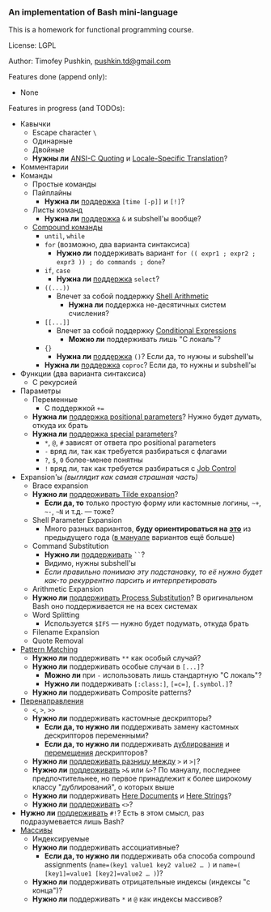 ### An implementation of Bash mini-language

This is a homework for functional programming course.

License: LGPL

Author: Timofey Pushkin, pushkin.td@gmail.com

Features done (append only):

- None

Features in progress (and TODOs):

- Кавычки
    - Escape character `\ `
    - Одинарные
    - Двойные
    - **Нужны ли** [ANSI-C Quoting](https://www.gnu.org/software/bash/manual/bash.html#ANSI_002dC-Quoting) и [Locale-Specific Translation](https://www.gnu.org/software/bash/manual/bash.html#Locale-Translation)?
- Комментарии
- Команды
    - Простые команды
    - Пайплайны
        - **Нужна ли** [поддержка](https://www.gnu.org/software/bash/manual/bash.html#Pipelines) `[time [-p]]` и `[!]`?
    - Листы команд
        - **Нужна ли** [поддержка](https://www.gnu.org/software/bash/manual/bash.html#Lists) `&` и subshell'ы вообще?
    - [Compound команды](https://www.gnu.org/software/bash/manual/bash.html#Compound-Commands)
        - `until`, `while`
        - `for` (возможно, два варианта синтаксиса)
            - **Нужно ли** поддерживать вариант `for (( expr1 ; expr2 ; expr3 )) ; do commands ; done`?
        - `if`, `case`
            - **Нужна ли** [поддержка](https://www.gnu.org/software/bash/manual/bash.html#index-select) `select`?
        - `((...))`
            - Влечет за собой поддержку [Shell Arithmetic](https://www.gnu.org/software/bash/manual/bash.html#Shell-Arithmetic)
                - **Нужна ли** поддержка не-десятичных систем счисления?
        - `[[...]]`
            - Влечет за собой поддержку [Conditional Expressions](https://www.gnu.org/software/bash/manual/bash.html#Bash-Conditional-Expressions)
                - **Можно ли** поддерживать лишь "C локаль"?
        - `{}`
            - **Нужна ли** [поддержка](https://www.gnu.org/software/bash/manual/bash.html#Command-Grouping) `()`? Если да, то нужны и subshell'ы
        - **Нужна ли** [поддержка](https://www.gnu.org/software/bash/manual/bash.html#Coprocesses) `coproc`? Если да, то нужны и subshell'ы
- Функции (два варианта синтаксиса)
    - С рекурсией
- Параметры
    - Переменные
        - С поддержкой `+=`
    - **Нужна ли** [поддержка positional parameters](https://www.gnu.org/software/bash/manual/bash.html#Positional-Parameters)? Нужно будет думать, откуда их брать
    - **Нужна ли** [поддержка special parameters](https://www.gnu.org/software/bash/manual/bash.html#Special-Parameters)?
        - `*`, `@`, `#` зависят от ответа про positional parameters
        - `-` вряд ли, так как требуется разбираться с флагами
        - `?`, `$`, `0` более-менее понятны
        - `!` вряд ли, так как требуется разбираться с [Job Control](https://www.gnu.org/software/bash/manual/bash.html#Job-Control)
- Expansion'ы *(выглядит как самая страшная часть)*
    - Brace expansion
    - **Нужно ли** [поддерживать Tilde expansion](https://www.gnu.org/software/bash/manual/bash.html#Tilde-Expansion)?
        - **Если да, то** только простую форму или кастомные логины, `~+`, `~-`, `~N` и т.д. — тоже?
    - Shell Parameter Expansion
        - Много разных вариантов, **буду ориентироваться на [это](https://www.thegeekstuff.com/2010/07/bash-string-manipulation/)** из предыдущего года ([в мануале](https://www.gnu.org/software/bash/manual/bash.html#Shell-Parameter-Expansion) вариантов ещё больше)
    - Command Substitution
        - **Нужно ли** [поддерживать](https://www.gnu.org/software/bash/manual/bash.html#Command-Substitution) ` `` `?
        - Видимо, нужны subshell'ы
        - *Если правильно понимаю эту подстановку, то её нужно будет как-то рекуррентно парсить и интерпретировать*
    - Arithmetic Expansion
    - **Нужно ли** [поддерживать Process Substitution](https://www.gnu.org/software/bash/manual/bash.html#Process-Substitution)? В оригинальном Bash оно поддерживается не на всех системах
    - Word Splitting
        - Используется `$IFS` — нужно будет подумать, откуда брать
    - Filename Expansion
    - Quote Removal
- [Pattern Matching](https://www.gnu.org/software/bash/manual/bash.html#Pattern-Matching)
    - **Нужно ли** поддерживать `**` как особый случай?
    - **Нужно ли** поддерживать особые случаи в `[...]`?
        - **Можно ли** при `-` использовать лишь стандартную "C локаль"?
        - **Нужно ли** поддерживать `[:class:]`, `[=c=]`, `[.symbol.]`?
    - **Нужно ли** поддерживать Composite patterns?
- [Перенаправления](https://www.gnu.org/software/bash/manual/bash.html#Redirections)
    - `<`, `>`, `>>`
    - **Нужно ли** поддерживать кастомные дескрипторы?
        - **Если да, то нужно ли** поддерживать замену кастомных дескрипторов переменными?
        - **Если да, то нужно ли** поддерживать [дублирования](https://www.gnu.org/software/bash/manual/bash.html#Duplicating-File-Descriptors) и [перемещения](https://www.gnu.org/software/bash/manual/bash.html#Moving-File-Descriptors) дескрипторов?
    - **Нужно ли** [поддерживать разницу между](https://www.gnu.org/software/bash/manual/bash.html#Redirecting-Output) `>` и `>|`?
    - **Нужно ли** [поддерживать](https://www.gnu.org/software/bash/manual/bash.html#Redirecting-Standard-Output-and-Standard-Error) `>&` или `&>`? По мануалу, последнее предпочтительнее, но первое принадлежит к более широкому классу "дублирований", о которых выше
    - **Нужно ли** поддерживать [Here Documents](https://www.gnu.org/software/bash/manual/bash.html#Here-Documents) и [Here Strings](https://www.gnu.org/software/bash/manual/bash.html#Here-Strings)?
    - **Нужно ли** [поддерживать](https://www.gnu.org/software/bash/manual/bash.html#Opening-File-Descriptors-for-Reading-and-Writing) `<>`?
- **Нужно ли** [поддерживать](https://www.gnu.org/software/bash/manual/bash.html#Shell-Scripts) `#!`? Есть в этом смысл, раз подразумевается лишь Bash?
- [Массивы](https://www.gnu.org/software/bash/manual/bash.html#Arrays)
    - Индексируемые
    - **Нужно ли** поддерживать ассоциативные?
        - **Если да, то нужно ли** поддерживать оба способа compound assignments (`name=(key1 value1 key2 value2 … )` и `name=( [key1]=value1 [key2]=value2 … )`)?
    - **Нужно ли** поддерживать отрицательные индексы (индексы "с конца")?
    - **Нужно ли** поддерживать `*` и `@` как индексы массивов?
